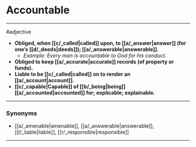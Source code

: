 # Accountable
---
#adjective
- **Obliged, when [[c/_called|called]] upon, to [[a/_answer|answer]] (for one’s [[d/_deeds|deeds]]); [[a/_answerable|answerable]].**
	- _Example: Every man is accountable to God for his conduct._
- **Obliged to keep [[a/_accurate|accurate]] records (of property or funds).**
- **Liable to be [[c/_called|called]] on to render an [[a/_account|account]].**
- **[[c/_capable|Capable]] of [[b/_being|being]] [[a/_accounted|accounted]] for; explicable; explainable.**
---
### Synonyms
- [[a/_amenable|amenable]], [[a/_answerable|answerable]], [[l/_liable|liable]], [[r/_responsible|responsible]]
---
